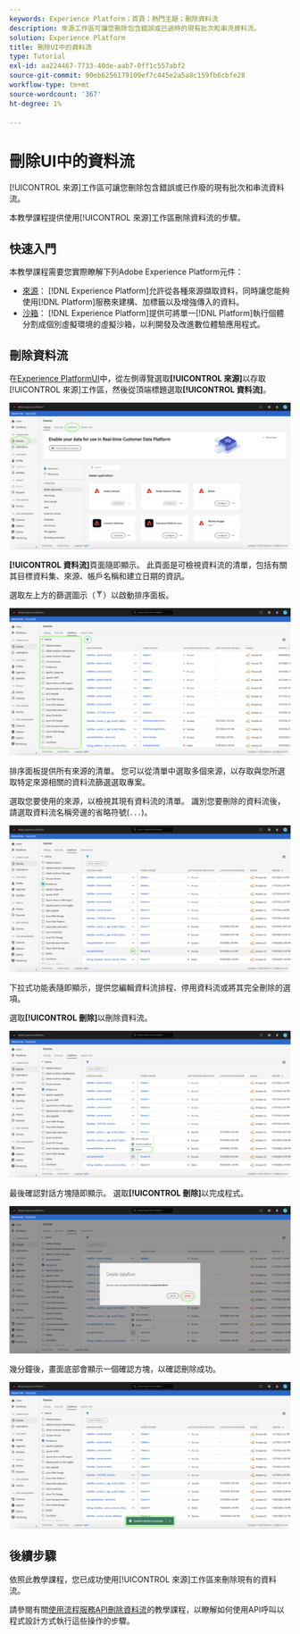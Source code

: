```yaml
---
keywords: Experience Platform；首頁；熱門主題；刪除資料流
description: 來源工作區可讓您刪除包含錯誤或已過時的現有批次和串流資料流。
solution: Experience Platform
title: 刪除UI中的資料流
type: Tutorial
exl-id: aa224467-7733-40de-aab7-0ff1c557abf2
source-git-commit: 90eb6256179109ef7c445e2a5a8c159fb6cbfe28
workflow-type: tm+mt
source-wordcount: '367'
ht-degree: 1%

---
```


# 刪除UI中的資料流

[!UICONTROL 來源]工作區可讓您刪除包含錯誤或已作廢的現有批次和串流資料流。

本教學課程提供使用[!UICONTROL 來源]工作區刪除資料流的步驟。

## 快速入門

本教學課程需要您實際瞭解下列Adobe Experience Platform元件：

- [來源](../../home.md)： [!DNL Experience Platform]允許從各種來源擷取資料，同時讓您能夠使用[!DNL Platform]服務來建構、加標籤以及增強傳入的資料。
- [沙箱](../../../sandboxes/home.md)： [!DNL Experience Platform]提供可將單一[!DNL Platform]執行個體分割成個別虛擬環境的虛擬沙箱，以利開發及改進數位體驗應用程式。

## 刪除資料流

在[Experience PlatformUI](https://platform.adobe.com)中，從左側導覽選取&#x200B;**[!UICONTROL 來源]**&#x200B;以存取[!UICONTROL 來源]工作區，然後從頂端標題選取&#x200B;**[!UICONTROL 資料流]**。

![目錄](../../images/tutorials/delete/catalog.png)

**[!UICONTROL 資料流]**&#x200B;頁面隨即顯示。 此頁面是可檢視資料流的清單，包括有關其目標資料集、來源、帳戶名稱和建立日期的資訊。

選取左上方的篩選圖示（![篩選圖示](../../images/tutorials/delete/filter.png)）以啟動排序面板。

![資料流](../../images/tutorials/delete/dataflows.png)

排序面板提供所有來源的清單。 您可以從清單中選取多個來源，以存取與您所選取特定來源相關的資料流篩選選取專案。

選取您要使用的來源，以檢視其現有資料流的清單。 識別您要刪除的資料流後，請選取資料流名稱旁邊的省略符號(`...`)。

![資料流 — 篩選器](../../images/tutorials/delete/dataflows-filter.png)

下拉式功能表隨即顯示，提供您編輯資料流排程、停用資料流或將其完全刪除的選項。

選取&#x200B;**[!UICONTROL 刪除]**&#x200B;以刪除資料流。

![刪除](../../images/tutorials/delete/delete.png)

最後確認對話方塊隨即顯示。 選取&#x200B;**[!UICONTROL 刪除]**&#x200B;以完成程式。

![確認](../../images/tutorials/delete/confirm.png)

幾分鐘後，畫面底部會顯示一個確認方塊，以確認刪除成功。

![已確認](../../images/tutorials/delete/confirmed.png)

## 後續步驟

依照此教學課程，您已成功使用[!UICONTROL 來源]工作區來刪除現有的資料流。

請參閱有關[使用流程服務API刪除資料流](../../tutorials/api/delete-dataflows.md)的教學課程，以瞭解如何使用API呼叫以程式設計方式執行這些操作的步驟。

